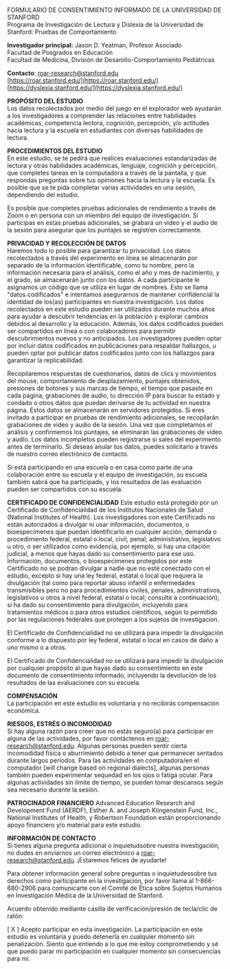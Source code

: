 FORMULARIO DE CONSENTIMIENTO INFORMADO DE LA UNIVERSIDAD DE STANFORD  
Programa de Investigación de Lectura y Dislexia de la Universidad de Stanford: Pruebas de Comportamiento

**Investigador principal:** Jason D. Yeatman, Profesor Asociado  
 Facultad de Posgrados en Educación  
 Facultad de Medicina, División de Desarollo-Comportamiento Pediátricas 

**Contacto**: 	[roar-research@stanford.edu](mailto:roar-research@stanford.edu)  
		[https://roar.stanford.edu/](https://roar.stanford.edu/)  
		[https://dyslexia.stanford.edu/](https://dyslexia.stanford.edu/) 

**PROPÓSITO DEL ESTUDIO**  
Los datos recolectados por medio del juego en el explorador web ayudarán a los investigadores a comprender las relaciones entre habilidades académicas, competencia lectora, cognición, percepción, y/o actitudes hacia lectura y la escuela en estudiantes con diversas habilidades de lectura.

**PROCEDIMIENTOS DEL ESTUDIO**  
En este estudio, se te pedirá que realices evaluaciones estandarizadas de lectura y otras habilidades académicas, lenguaje, cognición y percepción, que completes tareas en la computadora a través de la pantalla, y que respondas preguntas sobre tus opiniones hacia la lectura y la escuela. Es posible que se te pida completar varias actividades en una sesión, dependiendo del estudio.

 Es posible que completes pruebas adicionales de rendimiento a través de Zoom o en persona con un miembro del equipo de investigación. Si participas en estas pruebas adicionales, se grabará un video y el audio de la sesión para asegurar que los puntajes se registren correctamente.

**PRIVACIDAD Y RECOLECCIÓN DE DATOS**   
Haremos todo lo posible para garantizar tu privacidad. Los datos recolectados a través del experimento en línea se almacenarán por separado de la información identificable, como tu nombre, pero la información necesaria para el análisis, como el año y mes de nacimiento, y el grado, se almacenarán junto con los datos. A cada participante le asignamos un código que se utiliza en lugar de nombres. Esto se llama "datos codificados" e intentamos asegurarnos de mantener confidencial la identidad de los(as) participantes en nuestra investigación. Los datos recolectados en este estudio pueden ser utilizados durante muchos años para ayudar a descubrir tendencias en la población y explorar cambios debidos al desarrollo y la educación. Además, los datos codificados pueden ser compartidos en línea o con colaboradores para permitir descubrimientos nuevos y no anticipados. Los investigadores pueden optar por incluir datos codificados en publicaciones para respaldar hallazgos, u pueden optar por publicar datos codificados junto con los hallazgos para garantizar la replicabilidad.

Recopilaremos respuestas de cuestionarios, datos de clics y movimientos del mouse, comportamiento de desplazamiento, puntajes obtenidos, presiones de botones y sus marcas de tiempo, el tiempo que pasaste en cada página, grabaciones de audio, tu dirección IP para buscar tu estado y condado o otros datos que puedan derivarse de tu actividad en nuestra página. Estos datos se almacenarán en servidores protegidos. Si eres invitado a participar en pruebas de rendimiento adicionales, se recopilarán grabaciones de video y audio de la sesión. Una vez que completamos el análisis y confirmemos los puntajes, se eliminarán las grabaciones de video y audio. Los datos incompletos pueden registrarse si sales del experimento antes de terminarlo. Si deseas anular tus datos, puedes solicitarlo a través de nuestro correo electrónico de contacto.

Si está participando en una escuela o en casa como parte de una colaboración entre su escuela y el equipo de investigación, su escuela también sabrá que ha participado, y los resultados de las evaluación pueden ser compartidos con su escuela.

**CERTIFICADO DE CONFIDENCIALIDAD** 
Este estudio está protegido por un Certificado de Confidencialidad de los Institutos Nacionales de Salud (National Institutes of Health). Los investigadores con este Certificado no están autorizados a divulgar ni usar información, documentos, o bioespecímenes que puedan identificarlo en cualquier acción, demanda o procedimiento federal, estatal o local, civil, penal, administrativo, legislativo u otro, o ser utilizados como evidencia, por ejemplo, si hay una citación judicial, a menos que hayas dado su consentimiento para ese uso. Información, documentos, o bioespecímenes protegidos por este Certificado no se podran divulgar a nadie que no esté conectado con el estudio, excepto si hay una ley federal, estatal o local que requiera la divulgación (tal como para reportar abuso infantil o enfermedades transmisibles pero no para procedimientos civiles, penales, administrativos, legislativos u otros a nivel federal, estatal o local; consulte a continuación); si ha dado su consentimiento para divulgación, incluyendo para tratamientos médicos o para otros estudios científicos, según lo permitido por las regulaciones federales que protegen a los sujetos de investigacion. 

El Certificado de Confidencialidad no se utilizará para impedir la divulgación conforme a lo dispuesto por ley federal, estatal o local en casos de daño a uno mismo o a otros.

El Certificado de Confidencialidad no se utilizará para impedir la divulgación por cualquier propósito al que hayas dado su consentimiento en este documento de consentimiento informado, incluyendo la devolución de los resultados de las evaluaciones con su escuela.

**COMPENSACIÓN**  
La participación en este estudio es voluntaria y no recibirás compensación económica.

**RIESGOS, ESTRÉS O INCOMODIDAD**  
Si hay alguna razón para creer que no estás seguro(a) para participar en alguna de las actividades, por favor contáctenos en roar-research@stanford.edu. Algunas personas pueden sentir cierta incomodidad física o aburrimiento debido a tener que permanecer sentados durante largos períodos. Para las actividades en computadora/en el computador \[will change based on regional dialects\], algunas personas también pueden experimentar sequedad en los ojos o fatiga ocular. Para algunas actividades sin límite de tiempo, se pueden tomar descansos según sea necesario durante la sesión.

**PATROCINADOR FINANCIERO**
Advanced Education Research and Development Fund (AERDF), Esther A. and Joseph Klingenstein Fund, Inc., National Institutes of Health, y Robertson Foundation están proporcionando apoyo financiero y/o material para este estudio.

**INFORMACIÓN DE CONTACTO**  
Si tienes alguna pregunta adicional o inquietudsobre nuestra investigación, no dudes en enviarnos un correo electrónico a [roar-research@stanford.edu](mailto:roar-research@stanford.edu). ¡Estaremos felices de ayudarte\!

Para obtener información general sobre preguntas o inquietudessobre tus derechos como participante en la investigación, por favor llama al 1-866-680-2906 para comunicarte con el Comité de Ética sobre Sujetos Humanos en Investigación Médica de la Universidad de Stanford.

Acuerdo obtenido mediante casilla de verificación/presión de tecla/clic de ratón:

\[ X \] Acepto participar en esta investigación. La participación en este estudio es voluntaria y puedo detenerla en cualquier momento sin penalización. Siento que entiendo a lo que me estoy comprometiendo y sé que puedo parar mi participación en cualquier momento  sin consecuencias para mí.

